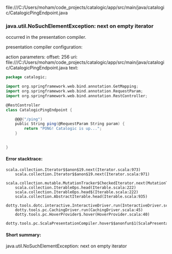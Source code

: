 file:///C:/Users/moham/code_projects/catalogic/app/src/main/java/catalogic/CatalogicPingEndpoint.java
### java.util.NoSuchElementException: next on empty iterator

occurred in the presentation compiler.

presentation compiler configuration:


action parameters:
offset: 256
uri: file:///C:/Users/moham/code_projects/catalogic/app/src/main/java/catalogic/CatalogicPingEndpoint.java
text:
```scala
package catalogic;

import org.springframework.web.bind.annotation.GetMapping;
import org.springframework.web.bind.annotation.RequestParam;
import org.springframework.web.bind.annotation.RestController;

@RestController
class CatalogicPingEndpoint {

    @@@("/ping")
    public String ping(@RequestParam String param) {
        return "PONG! Catalogic is up...";
    }
    

}

```



#### Error stacktrace:

```
scala.collection.Iterator$$anon$19.next(Iterator.scala:973)
	scala.collection.Iterator$$anon$19.next(Iterator.scala:971)
	scala.collection.mutable.MutationTracker$CheckedIterator.next(MutationTracker.scala:76)
	scala.collection.IterableOps.head(Iterable.scala:222)
	scala.collection.IterableOps.head$(Iterable.scala:222)
	scala.collection.AbstractIterable.head(Iterable.scala:935)
	dotty.tools.dotc.interactive.InteractiveDriver.run(InteractiveDriver.scala:164)
	dotty.tools.pc.CachingDriver.run(CachingDriver.scala:45)
	dotty.tools.pc.HoverProvider$.hover(HoverProvider.scala:40)
	dotty.tools.pc.ScalaPresentationCompiler.hover$$anonfun$1(ScalaPresentationCompiler.scala:389)
```
#### Short summary: 

java.util.NoSuchElementException: next on empty iterator